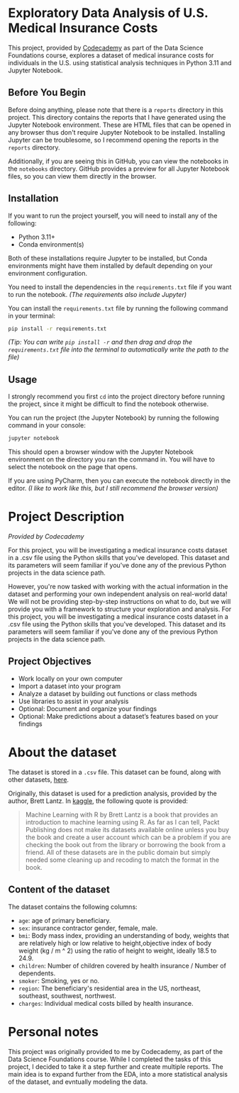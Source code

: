 # Exploratory Data Analysis of U.S. Medical Insurance Costs
This project,
provided by [Codecademy](https://www.codecademy.com/) as part of the Data Science Foundations course,
explores a dataset of medical insurance costs for individuals in the U.S.
using statistical analysis techniques in Python 3.11 and Jupyter Notebook.

## Before You Begin

Before doing anything,
please note that there is a `reports` directory in this project.
This directory contains the reports that I have generated using the Jupyter Notebook environment.
These are HTML files that can be opened in any browser thus don't require Jupyter Notebook to be installed.
Installing Jupyter can be troublesome, so I recommend opening the reports in the `reports` directory.

Additionally, if you are seeing this in GitHub, you can view the notebooks in the `notebooks` directory.
GitHub provides a preview for all Jupyter Notebook files, so you can view them directly in the browser.

## Installation

If you want to run the project yourself, you will need to install any of the following:
- Python 3.11+
- Conda environment(s)

Both of these installations require Jupyter to be installed,
but Conda environments might have them installed by default
depending on your environment configuration.

You need to install the dependencies in the `requirements.txt` file if you want to run the notebook.
_(The requirements also include Jupyter)_

You can install the `requirements.txt` file by running the following command in your terminal:
```bash
pip install -r requirements.txt
```
_(Tip: You can write `pip install -r` and then drag
and drop the `requirements.txt` file into the terminal 
to automatically write the path to the file)_

## Usage

I strongly recommend you first `cd` into the project directory before running the project,
since it might be difficult to find the notebook otherwise.

You can run the project (the Jupyter Notebook) by running the following command in your console:
```bash
jupyter notebook
```
This should open a browser window with the Jupyter Notebook environment on the directory you ran the command in.
You will have to select the notebook on the page that opens.

If you are using PyCharm, then you can execute the notebook directly in the editor.
_(I like to work like this, but I still recommend the browser version)_

# Project Description
_Provided by Codecademy_

For this project,
you will be investigating a medical insurance costs dataset in a .csv file
using the Python skills that you've developed.
This dataset and its parameters will seem familiar
if you've done any of the previous Python projects in the data science path.

However,
you're now tasked with working with the actual information in the dataset
and performing your own independent analysis on real-world data!
We will not be providing step-by-step instructions on what to do,
but we will provide you with a framework to structure your exploration and analysis.
For this project,
you will be investigating a medical insurance costs dataset in a .csv file
using the Python skills that you've developed.
This dataset and its parameters will seem familiar
if you've done any of the previous Python projects in the data science path.

## Project Objectives

- Work locally on your own computer
- Import a dataset into your program
- Analyze a dataset by building out functions or class methods
- Use libraries to assist in your analysis
- Optional: Document and organize your findings
- Optional: Make predictions about a dataset’s features based on your findings

# About the dataset

The dataset is stored in a `.csv` file. 
This dataset can be found, along with other datasets, [here](https://github.com/stedy/Machine-Learning-with-R-datasets).

Originally, this dataset is used for a prediction analysis, provided by the author, Brett Lantz.
In [kaggle](https://www.kaggle.com/datasets/mirichoi0218/insurance), the following quote is provided:

> Machine Learning with R by Brett Lantz is a book that provides an introduction to machine learning using R. 
> As far as I can tell, Packt Publishing does not make its datasets available online unless you buy the book and create 
> a user account which can be a problem if you are checking the book out from the library or borrowing the book from 
> a friend.
> All of these datasets are in the public domain
> but simply needed some cleaning up and recoding to match the format in the book.

## Content of the dataset

The dataset contains the following columns:
- `age`: age of primary beneficiary.
- `sex`: insurance contractor gender, female, male.
- `bmi`: Body mass index,
  providing an understanding of body,
  weights that are relatively high or low relative to height,objective index of body weight
  (kg / m ^ 2) using the ratio of height to weight,
  ideally 18.5 to 24.9.
- `children`: Number of children covered by health insurance / Number of dependents.
- `smoker`: Smoking, yes or no.
- `region`: The beneficiary's residential area in the US, northeast, southeast, southwest, northwest.
- `charges`: Individual medical costs billed by health insurance.

# Personal notes

This project was originally provided to me by Codecademy, as part of the Data Science Foundations course.
While I completed the tasks of this project, I decided to take it a step further and create multiple reports.
The main idea is to expand further from the EDA, into a more statistical analysis of the dataset, and evntually
modeling the data.